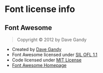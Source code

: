 # Font license info
## Font Awesome
> Copyright © 2012 by Dave Gandy

* Created by [Dave Gandy](http://twitter.com/davegandy)
* Font Awesome licensed under [SIL OFL 1.1](http://scripts.sil.org/OFL)
* Code licensed under [MIT License](http://opensource.org/licenses/mit-license.html)
* [Font Awesome Homepage](http://fortawesome.github.com/Font-Awesome/)